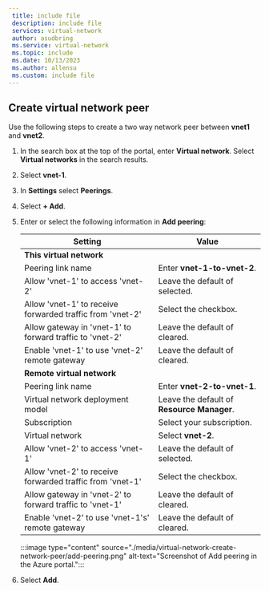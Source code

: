 ```yaml
---
 title: include file
 description: include file
 services: virtual-network
 author: asudbring
 ms.service: virtual-network
 ms.topic: include
 ms.date: 10/13/2023
 ms.author: allensu
 ms.custom: include file
---
```


## Create virtual network peer

Use the following steps to create a two way network peer between **vnet1** and **vnet2**.

1. In the search box at the top of the portal, enter **Virtual network**. Select **Virtual networks** in the search results.

1. Select **vnet-1**.

1. In **Settings** select **Peerings**.

1. Select **+ Add**.

1. Enter or select the following information in **Add peering**:

    | Setting | Value |
    |---|---|
    | **This virtual network** |  |
    | Peering link name | Enter **vnet-1-to-vnet-2**. |
    | Allow 'vnet-1' to access 'vnet-2' | Leave the default of selected.  |
    | Allow 'vnet-1' to receive forwarded traffic from 'vnet-2' | Select the checkbox. |
    | Allow gateway in 'vnet-1' to forward traffic to 'vnet-2' | Leave the default of cleared. |
    | Enable 'vnet-1' to use 'vnet-2' remote gateway | Leave the default of cleared. |
    | **Remote virtual network** |  |
    | Peering link name | Enter **vnet-2-to-vnet-1**. |
    | Virtual network deployment model | Leave the default of **Resource Manager**. |
    | Subscription | Select your subscription. |
    | Virtual network | Select **vnet-2**. |
    | Allow 'vnet-2' to access 'vnet-1' | Leave the default of selected.  |
    | Allow 'vnet-2' to receive forwarded traffic from 'vnet-1' | Select the checkbox. |
    | Allow gateway in 'vnet-2' to forward traffic to 'vnet-1' | Leave the default of cleared. |
    | Enable 'vnet-2' to use 'vnet-1's' remote gateway | Leave the default of cleared. |

    :::image type="content" source="./media/virtual-network-create-network-peer/add-peering.png" alt-text="Screenshot of Add peering in the Azure portal.":::

1. Select **Add**.

